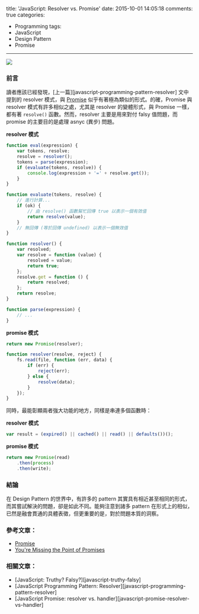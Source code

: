 title: 'JavaScript: Resolver vs. Promise'
date: 2015-10-01 14:05:18
comments: true
categories:
  - Programming
tags:
  - JavaScript
  - Design Pattern
  - Promise
---
[
![](https://images.unsplash.com/photo-1429308755210-25a272addeb3?fit=crop&fm=jpg&h=800&q=80&w=1200)
](https://unsplash.com/demidearest)

### 前言

讀者應該已經發現，[上一篇][javascript-programming-pattern-resolver] 文中提到的 resolver 模式，與 [Promise][promise] 似乎有著極為類似的形式。的確，Promise 與 resolver 模式有許多相似之處，尤其是 resolver 的變體形式，與 Promise 一樣，都有著 `resolve()` 函數。然而，resolver 主要是用來對付 falsy 值問題，而 promise 的主要目的是處理 asnyc (異步) 問題。

<!-- more -->

__resolver 模式__

``` js
function eval(expression) {
    var tokens, resolve;
    resolve = resolver();
    tokens = parse(expression);
    if (evaluate(tokens, resolve)) {
        console.log(expression + '=' + resolve.get());
    }
}

function evaluate(tokens, resolve) {
    // 進行計算...
    if (ok) {
        // 由 resolve() 函數幫忙回傳 true 以表示一個有效值
        return resolve(value);
    }
    // 無回傳 (等於回傳 undefined) 以表示一個無效值
}

function resolver() {
    var resolved;
    var resolve = function (value) {
        resolved = value;
        return true;
    };
    resolve.get = function () {
        return resolved;
    };
    return resolve;
}

function parse(expression) {
    // ...        
}
```

__promise 模式__

``` js
return new Promise(resolver);

function resolver(resolve, reject) {
    fs.read(file, function (err, data) {
        if (err) {
            reject(err);
        } else {
            resolve(data);
        }
    });
}
```

同時，最能彰顯兩者強大功能的地方，同樣是串連多個函數時：

__resolver 模式__

``` js
var result = (expired() || cached() || read() || defaults())();
```

__promise 模式__

``` js
return new Promise(read)
    .then(process)
    .then(write);
```

### 結論

在 Design Pattern 的世界中，有許多的 pattern 其實具有相近甚至相同的形式，而其嘗試解決的問題，卻是如此不同。能夠注意到諸多 pattern 在形式上的相似，已然是融會貫通的具體表徵，但更重要的是，對於問題本質的洞察。

### 參考文章：

* [Promise][promise]
* [You're Missing the Point of Promises][point-of-promise]

### 相關文章：

* [JavaScript: Truthy? Falsy?][javascript-truthy-falsy]
* [JavaScript Programming Pattern: Resolver][javascript-programming-pattern-resolver]
* [JavaScript Promise: resolver vs. handler][javascript-promise-resolver-vs-handler]

<!-- cross references -->

<!-- post_references -->

<!-- external references -->

[promise]: https://developer.mozilla.org/en-US/docs/Web/JavaScript/Reference/Global_Objects/Promise
[point-of-promise]: https://blog.domenic.me/youre-missing-the-point-of-promises/ "You're Missing the Point of Promises"
